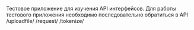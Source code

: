 Тестовое приложение для изучения API интерфейсов.
Для работы тестового приложения необходимо последовательно обратиться в API 
/uploadfile/
/request/
/tokenize/
